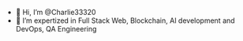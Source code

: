 - 👋 Hi, I’m @Charlie33320
- 👀 I’m expertized in Full Stack Web, Blockchain, AI development and DevOps, QA Engineering
